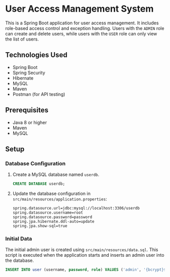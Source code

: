 # User Access Management System

This is a Spring Boot application for user access management. It includes role-based access control and exception handling. Users with the `ADMIN` role can create and delete users, while users with the `USER` role can only view the list of users.

## Technologies Used

- Spring Boot
- Spring Security
- Hibernate
- MySQL
- Maven
- Postman (for API testing)

## Prerequisites

- Java 8 or higher
- Maven
- MySQL

## Setup

### Database Configuration

1. Create a MySQL database named `userdb`.

    ```sql
    CREATE DATABASE userdb;
    ```

2. Update the database configuration in `src/main/resources/application.properties`:

    ```properties
    spring.datasource.url=jdbc:mysql://localhost:3306/userdb
    spring.datasource.username=root
    spring.datasource.password=password
    spring.jpa.hibernate.ddl-auto=update
    spring.jpa.show-sql=true
    ```

### Initial Data

The initial admin user is created using `src/main/resources/data.sql`. This script is executed when the application starts and inserts an admin user into the database.

```sql
INSERT INTO user (username, password, role) VALUES ('admin', '{bcrypt}$2a$10$DOWSD4jGNs9ppG8D8EyKCeZebcTVty6S8aNlf.CyX/je4fPbPMBsy', 'ROLE_ADMIN');
